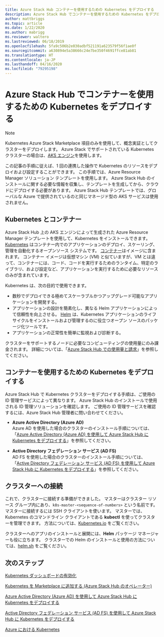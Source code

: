 ```yaml
---
title: Azure Stack Hub コンテナーを使用するための Kubernetes をデプロイする
description: Azure Stack Hub でコンテナーを使用するための Kubernetes をデプロイする方法について説明します。
author: mattbriggs
ms.topic: article
ms.date: 1/22/2020
ms.author: mabrigg
ms.reviewer: waltero
ms.lastreviewed: 06/18/2019
ms.openlocfilehash: 5fa9c506b2e030adbf521191a623579f56f1ae0f
ms.sourcegitcommit: a630894e5a38666c24e7be350f4691ffce81ab81
ms.translationtype: HT
ms.contentlocale: ja-JP
ms.lasthandoff: 04/16/2020
ms.locfileid: "79295198"
---
```

# <a name="deploy-kubernetes-to-use-containers-with-azure-stack-hub"></a>Azure Stack Hub でコンテナーを使用するための Kubernetes をデプロイする

> [!Note]  
> Kubernetes Azure Stack Marketplace 項目のみを使用して、概念実証としてクラスターをデプロイします。 Azure Stack でサポートされている Kubernetes クラスターの場合は、[AKS エンジン](azure-stack-kubernetes-aks-engine-overview.md)を使用します。

この記事の手順に従えば、1 回の連携した操作で Kubernetes のリソースをデプロイおよび設定することができます。 この手順では、Azure Resource Manager ソリューション テンプレートを使用します。 Azure Stack Hub のインストールに関する必要な情報を収集し、テンプレートを生成してから、クラウドにデプロイする必要があります。 Azure Stack Hub テンプレートでは、グローバルな Azure で提供されているのと同じマネージド型の AKS サービスは使用されません。

## <a name="kubernetes-and-containers"></a>Kubernetes とコンテナー

Azure Stack Hub 上の AKS エンジンによって生成された Azure Resource Manager テンプレートを使用して、Kubernetes をインストールできます。 [Kubernetes](https://kubernetes.io) はコンテナー内でのアプリケーションのデプロイ、スケーリング、管理を自動化するオープンソース システムです。 [コンテナー](https://www.docker.com/what-container)はイメージに含まれます。 コンテナー イメージは仮想マシン (VM) と似ていますが、VM とは違って、コンテナーには、コード、コードを実行するためのランタイム、特定のライブラリ、および設定など、アプリケーションを実行するために必要なリソースのみが含まれています。

Kubernetes は、次の目的で使用できます。

- 数秒でデプロイできる極めてスケーラブルかつアップグレード可能なアプリケーションを開発する。 
- アプリケーションの設計を簡素化し、異なる Helm アプリケーションによって信頼性を向上させる。 [Helm](https://github.com/kubernetes/helm) は、Kubernetes アプリケーションのライフサイクルをインストールおよび管理するのに役立つオープン ソースのパッケージ化ツールです。
- アプリケーションの正常性を簡単に監視および診断する。

クラスターをサポートするノードに必要なコンピューティングの使用量にのみ課金されます。 詳細については、「[Azure Stack Hub での使用量と請求](../operator/azure-stack-billing-and-chargeback.md)」を参照してください。

## <a name="deploy-kubernetes-to-use-containers"></a>コンテナーを使用するための Kubernetes をデプロイする

Azure Stack Hub で Kubernetes クラスターをデプロイする手順は、ご使用の ID 管理サービスによって異なります。 Azure Stack Hub のインストールで使用される ID 管理ソリューションを確認します。 ご使用の ID 管理サービスを確認するには、Azure Stack Hub 管理者に問い合わせてください。

- **Azure Active Directory (Azure AD)**  
Azure AD を使用した場合のクラスターのインストール手順については、「[Azure Active Directory (Azure AD) を使用して Azure Stack Hub に Kubernetes をデプロイする](azure-stack-solution-template-kubernetes-azuread.md)」を参照してください。

- **Active Directory フェデレーション サービス (AD FS)**  
AD FS を使用した場合のクラスターのインストール手順については、「[Active Directory フェデレーション サービス (AD FS) を使用して Azure Stack Hub に Kubernetes をデプロイする](azure-stack-solution-template-kubernetes-adfs.md)」を参照してください。

## <a name="connect-to-your-cluster"></a>クラスターへの接続

これで、クラスターに接続する準備ができました。 マスターはクラスター リソース グループ内にあり、`k8s-master-<sequence-of-numbers>` という名前です。 マスターに接続するには SSH クライアントを使います。 マスターでは、Kubernetes のコマンドライン クライアントである **kubectl** を使ってクラスターを管理できます。 方法については、[Kubernetes.io](https://kubernetes.io/docs/reference/kubectl/overview) をご覧ください。

クラスターへのアプリのインストールと展開には、**Helm** パッケージ マネージャーも役に立ちます。 クラスターでの Helm のインストールと使用の方法については、[helm.sh](https://helm.sh/) をご覧ください。

## <a name="next-steps"></a>次のステップ

[Kubernetes ダッシュボードの有効化](azure-stack-solution-template-kubernetes-dashboard.md)

[Kubernetes を Marketplace に追加する (Azure Stack Hub のオペレーター)](../operator/azure-stack-solution-template-kubernetes-cluster-add.md)

[Azure Active Directory (Azure AD) を使用して Azure Stack Hub に Kubernetes をデプロイする](azure-stack-solution-template-kubernetes-azuread.md)

[Active Directory フェデレーション サービス (AD FS) を使用して Azure Stack Hub に Kubernetes をデプロイする](azure-stack-solution-template-kubernetes-adfs.md)

[Azure における Kubernetes](https://docs.microsoft.com/azure/container-service/kubernetes/container-service-kubernetes-walkthrough)
